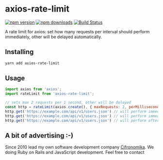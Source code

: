 # axios-rate-limit

[![npm version](https://img.shields.io/npm/axios-rate-limit.svg?style=flat-square)](https://www.npmjs.com/package/axios-rate-limit)
[![npm downloads](https://img.shields.io/npm/dt/axios-rate-limit.svg?style=flat-square)](https://www.npmjs.com/package/axios-rate-limit)
[![Build Status](https://img.shields.io/travis/aishek/axios-rate-limit.svg?style=flat-square)](https://travis-ci.org/aishek/axios-rate-limit)

A rate limit for axios: set how many requests per interval should perform immediately, other will be delayed automatically.

## Installing

```bash
yarn add axios-rate-limit
```

## Usage

```javascript
import axios from 'axios';
import rateLimit from 'axios-rate-limit';

// sets max 2 requests per 1 second, other will be delayed
const http = rateLimit(axios.create(), { maxRequests: 2, perMilliseconds: 1000 });
http.get('https://example.com/api/v1/users.json') // will perform immediately
http.get('https://example.com/api/v1/users.json') // will perform immediately
http.get('https://example.com/api/v1/users.json') // will perform after 1 second from the first one
```

## A bit of advertising :-)

Since 2010 lead my own software development company [Cifronomika](http://cifronomika.com/). We doing Ruby on Rails and JavaScript development. Feel free to contact
